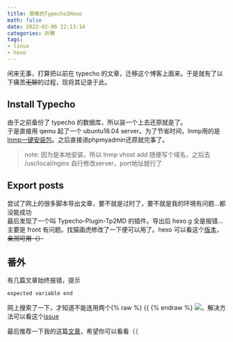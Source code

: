 ```yaml
---
title: 艰难的Typecho2Hexo
math: false
date: 2022-02-06 22:13:14
categories: 折腾
tags:
- linux
- hexo
---
```


闲来无事，打算把以前在 typecho 的文章，迁移这个博客上面来。于是就有了以下痛苦~~无聊~~的过程，现将其记录于此。
<!--more-->

## Install Typecho
由于之前备份了 typecho 的数据库，所以装一个上去还原就是了。  
于是直接用 qemu 起了一个 ubuntu18.04 server。为了节省时间，lnmp用的是[lnmp一键安装包](https://lnmp.org/)。之后直接进phpmyadmin还原就完事了。  

> note: 因为是本地安装，所以 lnmp vhost add 随便写个域名，之后去 /usr/local/nginx 自行修改server，port地址就行了

## Export posts
尝试了网上的很多脚本导出文章，要不就是过时了，要不就是我的环境有问题...都没能成功  
最后发现了一个叫 Typecho-Plugin-Tp2MD 的插件。导出后 hexo g 全是报错...主要是 front 有问题。找猫画虎修改了一下便可以用了。hexo 可以看这个[版本](https://github.com/ricofx47/Typecho-Plugin-Tp2MD)，~~亲测可用（）~~  

## 番外
有几篇文章始终报错，提示
```bash
expected variable end
```
网上搜索了一下，才知道不能连用两个{% raw %} {{ {% endraw %} ![](https://cdn.jsdelivr.net/gh/microlong666/tieba_mobile_emotions/image_emoticon27.png)，解决方法可以看这个[issue](https://github.com/hexojs/hexo/issues/3224)  

最后推荐一下我的这篇[文章](ricofx47.cc/2020/08/29/LOJ2958「COCI_2009.10」ALADIN/)，希望你可以看看（（
